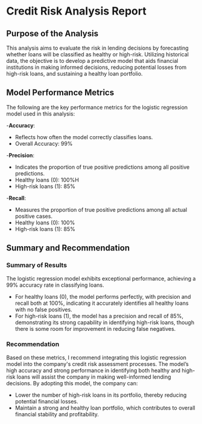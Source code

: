 # Credit Risk Analysis Report

## Purpose of the Analysis
This analysis aims to evaluate the risk in lending decisions by forecasting whether loans will be classified as healthy or high-risk. Utilizing historical data, the objective is to develop a predictive model that aids financial institutions in making informed decisions, reducing potential losses from high-risk loans, and sustaining a healthy loan portfolio.

## Model Performance Metrics

The following are the key performance metrics for the logistic regression model used in this analysis:

-**Accuracy**:
  - Reflects how often the model correctly classifies loans.
  - Overall Accuracy: 99%
    
-**Precision**:
  - Indicates the proportion of true positive predictions among all positive predictions.
  - Healthy loans (0): 100%H
  - High-risk loans (1): 85%

-**Recall**: 
  - Measures the proportion of true positive predictions among all actual positive cases.
  - Healthy loans (0): 100%
  - High-risk loans (1): 85%

## Summary and Recommendation

### Summary of Results

The logistic regression model exhibits exceptional performance, achieving a 99% accuracy rate in classifying loans.
  - For healthy loans (0), the model performs perfectly, with precision and recall both at 100%, indicating it accurately identifies all healthy loans with no false positives.
  - For high-risk loans (1), the model has a precision and recall of 85%, demonstrating its strong capability in identifying high-risk loans, though there is some room for improvement in reducing false negatives.
    
### Recommendation

Based on these metrics, I recommend integrating this logistic regression model into the company's credit risk assessment processes. The model’s high accuracy and strong performance in identifying both healthy and high-risk loans will assist the company in making well-informed lending decisions. By adopting this model, the company can:
  - Lower the number of high-risk loans in its portfolio, thereby reducing potential financial losses.
  - Maintain a strong and healthy loan portfolio, which contributes to overall financial stability and profitability.
